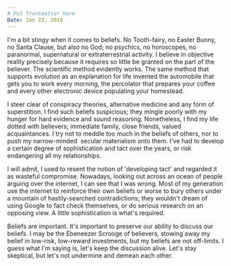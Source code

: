 ```yaml
---
# Put frontmatter here
Date: Jan 23, 2019
---
```

I'm a bit stingy when it comes to beliefs. No Tooth-fairy, no Easter Bunny, no Santa Clause, but also no God; no psychics, no horoscopes, no paranormal, supernatural or extraterrestrial activity. I believe in objective reality precisely because it requires so little be granted on the part of the believer. The scientific method evidently works. The same method that supports evolution as an explanation for life invented the automobile that gets you to work every morning, the percolator that prepares your coffee and every other electronic device populating your homestead.  

I steer clear of conspiracy theories, alternative medicine and any form of superstition. I find such beliefs suspicious; they mingle poorly with my hunger for hard evidence and sound reasoning. Nonetheless, I find my life dotted with believers; immediate family, close friends, valued acquaintances. I try not to meddle too much in the beliefs of others, nor to push my narrow-minded  secular materialism onto them. I've had to develop a certain degree of sophistication and tact over the years, or risk endangering all my relationships.  

I will admit, I used to resent the notion of 'developing tact' and regarded it as wasteful compromise. Nowadays, looking out across an ocean of people arguing over the internet, I can see that I was wrong. Most of my generation use the internet to reinforce their own beliefs or worse to bury others under a mountain of hastily-searched contradictions; they wouldn't dream of using Google to fact check themselves, or do serious research on an opposing view. A little sophistication is what's required.  

Beliefs are important. It's important to preserve our ability to discuss our beliefs. I may be the Ebeneezer Scrooge of believers, stowing away my belief in low-risk, low-reward investments, but my beliefs are not off-limits. I guess what I'm saying is, let's keep the discussion alive. Let's stay skeptical, but let's not undermine and demean each other.
